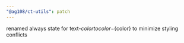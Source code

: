 ```yaml
---
"@ag108/ct-utils": patch
---
```


renamed always state for text-${color} to color-${color} to minimize styling conflicts
